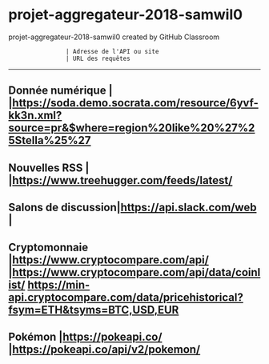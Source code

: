 # projet-aggregateur-2018-samwil0
projet-aggregateur-2018-samwil0 created by GitHub Classroom




                    | Adresse de l'API ou site
                    | URL des requêtes
-----------------------------------------------------------------------------------------------------------------------------------------------
Donnée numérique    |                                                   
                    |https://soda.demo.socrata.com/resource/6yvf-kk3n.xml?source=pr&$where=region%20like%20%27%25Stella%25%27 
-----------------------------------------------------------------------------------------------------------------------------------------------
Nouvelles RSS       |
                    |https://www.treehugger.com/feeds/latest/ 
-----------------------------------------------------------------------------------------------------------------------------------------------
Salons de discussion|https://api.slack.com/web
                    |
-----------------------------------------------------------------------------------------------------------------------------------------------
Cryptomonnaie       |https://www.cryptocompare.com/api/ 
                    |https://www.cryptocompare.com/api/data/coinlist/ 
https://min-api.cryptocompare.com/data/pricehistorical?fsym=ETH&tsyms=BTC,USD,EUR 
-----------------------------------------------------------------------------------------------------------------------------------------------
Pokémon             |https://pokeapi.co/ 
                    |https://pokeapi.co/api/v2/pokemon/ 
-----------------------------------------------------------------------------------------------------------------------------------------------